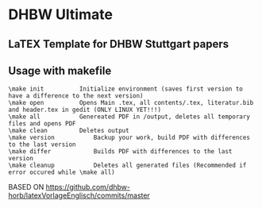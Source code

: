 DHBW Ultimate
=============
## LaTEX Template for DHBW Stuttgart papers

## Usage with makefile
	\make init			Initialize environment (saves first version to have a difference to the next version)
	\make open			Opens Main .tex, all contents/.tex, literatur.bib and header.tex in gedit (ONLY LINUX YET!!!)
	\make all			Genereated PDF in /output, deletes all temporary files and opens PDF
	\make clean			Deletes output
	\make version			Backup your work, build PDF with differences to the last version
	\make differ			Builds PDF with differences to the last version 
	\make cleanup			Deletes all generated files (Recommended if error occured while \make all)
	




BASED ON https://github.com/dhbw-horb/latexVorlageEnglisch/commits/master
